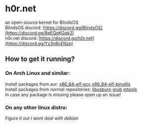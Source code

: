 
# h0r.net
an open-source kernel for BlindsOS</br>
BlindsOS discord: [https://discord.gg/BlindsOS](https://discord.gg/8eEQqKGqk2)</br>
h0r.net discord: [https://discord.gg/h0r.net](https://discord.gg/Yz3nRcENzp)

## How to get it running?
### On Arch Linux and similar:
  Install packages from aur: [x86_64-elf-gcc](https://aur.archlinux.org/packages/x86_64-elf-gcc) [x86_64-elf-binutils](https://aur.archlinux.org/packages/x86_64-elf-binutils)</br>
  Install packages from normal repositories: [libosburn](https://archlinux.org/packages/extra/x86_64/libisoburn/) [grub](https://archlinux.org/packages/core/x86_64/grub/) [mtools](https://archlinux.org/packages/extra/x86_64/mtools/)</br>
In case any package is missing please open up an issue!</br>
### On any other linux distro:
  *Figure it out I wont deal with debian*
